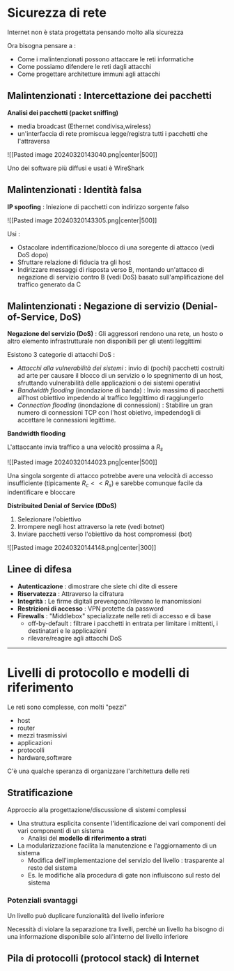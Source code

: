 # Sicurezza di rete

Internet non è stata progettata pensando molto alla sicurezza

Ora bisogna pensare a :
- Come i malintenzionati possono attaccare le reti informatiche
- Come possiamo difendere le reti dagli attacchi
- Come progettare architetture immuni agli attacchi

## Malintenzionati : Intercettazione dei pacchetti

**Analisi dei pacchetti (packet sniffing)**
- media broadcast (Ethernet condivisa,wireless)
- un'interfaccia di rete promiscua legge/registra tutti i pacchetti che l'attraversa

![[Pasted image 20240320143040.png|center|500]]

Uno dei software più diffusi e usati è WireShark

## Malintenzionati : Identità falsa

**IP spoofing** : Iniezione di pacchetti con indirizzo sorgente falso

![[Pasted image 20240320143305.png|center|500]]

Usi :
- Ostacolare indentificazione/blocco di una soregente di attacco (vedi DoS dopo)
- Sfruttare relazione di fiducia tra gli host
- Indirizzare messaggi di risposta verso B, montando un'attacco di negazione di servizio contro B (vedi DoS) basato sull'amplificazione del traffico generato da C

## Malintenzionati : Negazione di servizio (Denial-of-Service, DoS)

**Negazione del servizio (DoS)** : Gli aggressori rendono una rete, un hosto o altro elemento infrastrutturale non disponibili per gli utenti leggittimi

Esistono 3 categorie di attacchi DoS :
- _Attacchi alla vulnerabilità dei sistemi_ : invio di (pochi) pacchetti costruiti ad arte per causare il blocco di un servizio o lo spegnimento di un host, sfruttando vulnerabilità delle applicazioni o dei sistemi operativi
- _Bandwidth flooding_ (inondazione di banda) : Invio massimo di pacchetti all'host obiettivo impedendo al traffico leggittimo di raggiungerlo
- _Connection flooding_ (inondazione di connessioni) : Stabilire un gran numero di connessioni TCP con l'host obietivo, impedendogli di accettare le connessioni legittime.

**Bandwidth flooding**

L'attaccante invia traffico a una velocitò prossima a $R_s$

![[Pasted image 20240320144023.png|center|500]]

Una singola sorgente di attacco potrebbe avere una velocità di accesso insufficiente (tipicamente $R_c\lt\lt R_s$) e sarebbe comunque facile da indentificare e bloccare

**Distribuited Denial of Service (DDoS)**

1. Selezionare l'obiettivo
2. Irrompere negli host attraverso la rete (vedi botnet)
3. Inviare pacchetti verso l'obiettivo da host compromessi (bot)

![[Pasted image 20240320144148.png|center|300]]

## Linee di difesa

- **Autenticazione** : dimostrare che siete chi dite di essere
- **Riservatezza** : Attraverso la cifratura
- **Integrità** : Le firme digitali prevengono/rilevano le manomissioni
- **Restrizioni di accesso** : VPN protette da password
- **Firewalls** : "Middlebox" specializzate nelle reti di accesso e di base
	- off-by-default : filtrare i pacchetti in entrata per limitare i mittenti, i destinatari e le applicazioni
	- rilevare/reagire agli attacchi DoS

---
# Livelli di protocollo e modelli di riferimento

Le reti sono complesse, con molti "pezzi"
- host
- router
- mezzi trasmissivi
- applicazioni
- protocolli
- hardware,software

C'è una qualche speranza di organizzare l'architettura delle reti

## Stratificazione

Approccio alla progettazione/discussione di sistemi complessi

- Una struttura esplicita consente l'identificazione dei vari componenti dei vari componenti di un sistema
	- Analisi del **modello di riferimento a strati**
- La modularizzazione facilita la manutenzione e l'aggiornamento di un sistema
	- Modifica dell'implementazione del servizio del livello : trasparente al resto del sistema
	- Es. le modifiche alla procedura di gate non influiscono sul resto del sistema

### Potenziali svantaggi

Un livello può duplicare funzionalità del livello inferiore

Necessità di violare la separazione tra livelli, perchè un livello ha bisogno di una informazione disponibile solo all'interno del livello inferiore

## Pila di protocolli (protocol stack) di Internet

